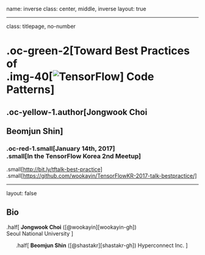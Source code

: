 name: inverse
class: center, middle, inverse
layout: true

---
class: titlepage, no-number


# .oc-green-2[Toward Best Practices of <br/> .img-40[![TensorFlow](images/tensorflow-logo.png)] Code Patterns]

## .oc-yellow-1.author[Jongwook Choi<br/><br/> Beomjun Shin]
### .oc-red-1.small[January 14th, 2017] <br/> .small[In the TensorFlow Korea 2nd Meetup]

.small[http://bit.ly/tftalk-best-practice] <br/>
.small[https://github.com/wookayin/TensorFlowKR-2017-talk-bestpractice/]



---
layout: false

## Bio

.half[
**Jongwook Choi** ([@wookayin][wookayin-gh])
<br/>
Seoul National University
]

<div style="float: left; width: 5%;">&nbsp;</div>

.half[
**Beomjun Shin** ([@shastakr][shastakr-gh])
Hyperconnect Inc.
]




